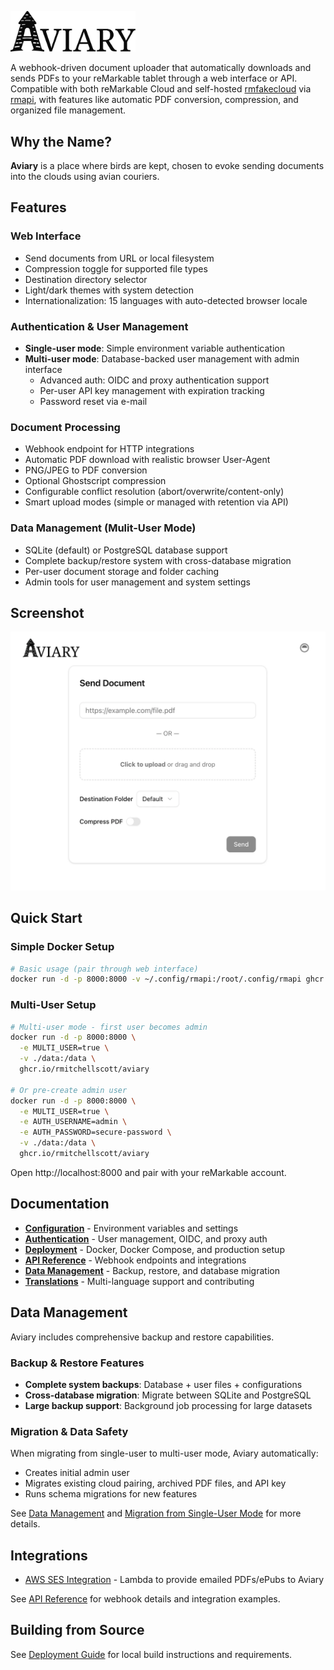 <p align="left">
  <picture>
    <source
      srcset="assets/logo-dark.svg"
      media="(prefers-color-scheme: dark)"
    >
    <img
      src="assets/logo-light.svg"
      alt="Aviary Logo"
      width="200"
    >
  </picture>
</p>

A webhook-driven document uploader that automatically downloads and sends PDFs to your reMarkable tablet through a web interface or API. Compatible with both reMarkable Cloud and self-hosted [rmfakecloud](https://github.com/ddvk/rmfakecloud) via [rmapi](https://github.com/ddvk/rmapi), with features like automatic PDF conversion, compression, and organized file management.

## Why the Name?

**Aviary** is a place where birds are kept, chosen to evoke sending documents into the clouds using avian couriers.

## Features

### Web Interface
- Send documents from URL or local filesystem
- Compression toggle for supported file types
- Destination directory selector
- Light/dark themes with system detection
- Internationalization: 15 languages with auto-detected browser locale

### Authentication & User Management
- **Single-user mode**: Simple environment variable authentication
- **Multi-user mode**: Database-backed user management with admin interface
  - Advanced auth: OIDC and proxy authentication support
  - Per-user API key management with expiration tracking
  - Password reset via e-mail

### Document Processing
- Webhook endpoint for HTTP integrations
- Automatic PDF download with realistic browser User-Agent
- PNG/JPEG to PDF conversion
- Optional Ghostscript compression
- Configurable conflict resolution (abort/overwrite/content-only)
- Smart upload modes (simple or managed with retention via API)

### Data Management (Mulit-User Mode)
- SQLite (default) or PostgreSQL database support
- Complete backup/restore system with cross-database migration
- Per-user document storage and folder caching
- Admin tools for user management and system settings

## Screenshot

  <picture>
    <source
      srcset="assets/screenshot-dark.webp"
      media="(prefers-color-scheme: dark)"
    >
    <img
      src="assets/screenshot-light.webp"
      alt="Aviary UI Screenshot"
    >
  </picture>

## Quick Start

### Simple Docker Setup
```bash
# Basic usage (pair through web interface)
docker run -d -p 8000:8000 -v ~/.config/rmapi:/root/.config/rmapi ghcr.io/rmitchellscott/aviary
```

### Multi-User Setup
```bash
# Multi-user mode - first user becomes admin
docker run -d -p 8000:8000 \
  -e MULTI_USER=true \
  -v ./data:/data \
  ghcr.io/rmitchellscott/aviary

# Or pre-create admin user
docker run -d -p 8000:8000 \
  -e MULTI_USER=true \
  -e AUTH_USERNAME=admin \
  -e AUTH_PASSWORD=secure-password \
  -v ./data:/data \
  ghcr.io/rmitchellscott/aviary
```

Open http://localhost:8000 and pair with your reMarkable account.

## Documentation

- **[Configuration](docs/CONFIGURATION.md)** - Environment variables and settings
- **[Authentication](docs/AUTHENTICATION.md)** - User management, OIDC, and proxy auth
- **[Deployment](docs/DEPLOYMENT.md)** - Docker, Docker Compose, and production setup
- **[API Reference](docs/API.md)** - Webhook endpoints and integrations
- **[Data Management](docs/DATA_MANAGEMENT.md)** - Backup, restore, and database migration
- **[Translations](docs/TRANSLATIONS.md)** - Multi-language support and contributing

## Data Management

Aviary includes comprehensive backup and restore capabilities.

### Backup & Restore Features
- **Complete system backups**: Database + user files + configurations
- **Cross-database migration**: Migrate between SQLite and PostgreSQL  
- **Large backup support**: Background job processing for large datasets

### Migration & Data Safety
When migrating from single-user to multi-user mode, Aviary automatically:
- Creates initial admin user
- Migrates existing cloud pairing, archived PDF files, and API key
- Runs schema migrations for new features

See [Data Management](docs/DATA_MANAGEMENT.md) and [Migration from Single-User Mode](docs/AUTHENTICATION.md#Migration-from-Single-User-Mode) for more details.

## Integrations

* [AWS SES Integration](https://github.com/rmitchellscott/aviary-integration-ses) - Lambda to provide emailed PDFs/ePubs to Aviary

See [API Reference](docs/API.md) for webhook details and integration examples.

## Building from Source

See [Deployment Guide](docs/DEPLOYMENT.md) for local build instructions and requirements.
